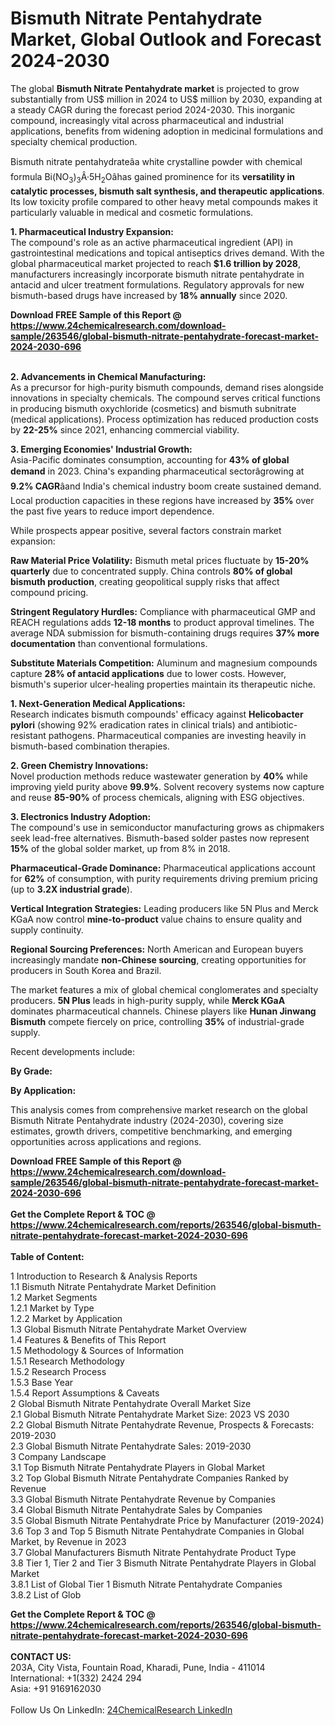 <h1>Bismuth Nitrate Pentahydrate Market, Global Outlook and Forecast 2024-2030</h1><p>The global <strong>Bismuth Nitrate Pentahydrate market</strong> is projected to grow substantially from US$ million in 2024 to US$ million by 2030, expanding at a steady CAGR during the forecast period 2024-2030. This inorganic compound, increasingly vital across pharmaceutical and industrial applications, benefits from widening adoption in medicinal formulations and specialty chemical production.</p><p>Bismuth nitrate pentahydrateâa white crystalline powder with chemical formula Bi(NO<sub>3</sub>)<sub>3</sub>Â·5H<sub>2</sub>Oâhas gained prominence for its <strong>versatility in catalytic processes, bismuth salt synthesis, and therapeutic applications</strong>. Its low toxicity profile compared to other heavy metal compounds makes it particularly valuable in medical and cosmetic formulations.</p><p><strong>1. Pharmaceutical Industry Expansion:</strong><br>
The compound's role as an active pharmaceutical ingredient (API) in gastrointestinal medications and topical antiseptics drives demand. With the global pharmaceutical market projected to reach <strong>$1.6 trillion by 2028</strong>, manufacturers increasingly incorporate bismuth nitrate pentahydrate in antacid and ulcer treatment formulations. Regulatory approvals for new bismuth-based drugs have increased by <strong>18% annually</strong> since 2020.</p><div><b>Download FREE Sample of this Report @ 
            <a href="https://www.24chemicalresearch.com/download-sample/263546/global-bismuth-nitrate-pentahydrate-forecast-market-2024-2030-696">
            https://www.24chemicalresearch.com/download-sample/263546/global-bismuth-nitrate-pentahydrate-forecast-market-2024-2030-696</a></b></div><br><p><strong>2. Advancements in Chemical Manufacturing:</strong><br>
As a precursor for high-purity bismuth compounds, demand rises alongside innovations in specialty chemicals. The compound serves critical functions in producing bismuth oxychloride (cosmetics) and bismuth subnitrate (medical applications). Process optimization has reduced production costs by <strong>22-25%</strong> since 2021, enhancing commercial viability.</p><p><strong>3. Emerging Economies' Industrial Growth:</strong><br>
Asia-Pacific dominates consumption, accounting for <strong>43% of global demand</strong> in 2023. China's expanding pharmaceutical sectorâgrowing at <strong>9.2% CAGR</strong>âand India's chemical industry boom create sustained demand. Local production capacities in these regions have increased by <strong>35%</strong> over the past five years to reduce import dependence.</p><p>While prospects appear positive, several factors constrain market expansion:</p><p><strong>Raw Material Price Volatility:</strong> Bismuth metal prices fluctuate by <strong>15-20% quarterly</strong> due to concentrated supply. China controls <strong>80% of global bismuth production</strong>, creating geopolitical supply risks that affect compound pricing.</p><p><strong>Stringent Regulatory Hurdles:</strong> Compliance with pharmaceutical GMP and REACH regulations adds <strong>12-18 months</strong> to product approval timelines. The average NDA submission for bismuth-containing drugs requires <strong>37% more documentation</strong> than conventional formulations.</p><p><strong>Substitute Materials Competition:</strong> Aluminum and magnesium compounds capture <strong>28% of antacid applications</strong> due to lower costs. However, bismuth's superior ulcer-healing properties maintain its therapeutic niche.</p><p><strong>1. Next-Generation Medical Applications:</strong><br>
Research indicates bismuth compounds' efficacy against <strong>Helicobacter pylori</strong> (showing 92% eradication rates in clinical trials) and antibiotic-resistant pathogens. Pharmaceutical companies are investing heavily in bismuth-based combination therapies.</p><p><strong>2. Green Chemistry Innovations:</strong><br>
Novel production methods reduce wastewater generation by <strong>40%</strong> while improving yield purity above <strong>99.9%</strong>. Solvent recovery systems now capture and reuse <strong>85-90%</strong> of process chemicals, aligning with ESG objectives.</p><p><strong>3. Electronics Industry Adoption:</strong><br>
The compound's use in semiconductor manufacturing grows as chipmakers seek lead-free alternatives. Bismuth-based solder pastes now represent <strong>15%</strong> of the global solder market, up from 8% in 2018.</p><p><strong>Pharmaceutical-Grade Dominance:</strong> Pharmaceutical applications account for <strong>62%</strong> of consumption, with purity requirements driving premium pricing (up to <strong>3.2X industrial grade</strong>).</p><p><strong>Vertical Integration Strategies:</strong> Leading producers like 5N Plus and Merck KGaA now control <strong>mine-to-product</strong> value chains to ensure quality and supply continuity.</p><p><strong>Regional Sourcing Preferences:</strong> North American and European buyers increasingly mandate <strong>non-Chinese sourcing</strong>, creating opportunities for producers in South Korea and Brazil.</p><p>The market features a mix of global chemical conglomerates and specialty producers. <strong>5N Plus</strong> leads in high-purity supply, while <strong>Merck KGaA</strong> dominates pharmaceutical channels. Chinese players like <strong>Hunan Jinwang Bismuth</strong> compete fiercely on price, controlling <strong>35%</strong> of industrial-grade supply.</p><p>Recent developments include:</p><p><strong>By Grade:</strong></p><p><strong>By Application:</strong></p><p>This analysis comes from comprehensive market research on the global Bismuth Nitrate Pentahydrate industry (2024-2030), covering size estimates, growth drivers, competitive benchmarking, and emerging opportunities across applications and regions.</p><div><b>Download FREE Sample of this Report @ 
            <a href="https://www.24chemicalresearch.com/download-sample/263546/global-bismuth-nitrate-pentahydrate-forecast-market-2024-2030-696">
            https://www.24chemicalresearch.com/download-sample/263546/global-bismuth-nitrate-pentahydrate-forecast-market-2024-2030-696</a></b></div><br><div><b>Get the Complete Report & TOC @ 
            <a href="https://www.24chemicalresearch.com/reports/263546/global-bismuth-nitrate-pentahydrate-forecast-market-2024-2030-696">
            https://www.24chemicalresearch.com/reports/263546/global-bismuth-nitrate-pentahydrate-forecast-market-2024-2030-696</a></b></div><br>
            <b>Table of Content:</b><p>1 Introduction to Research & Analysis Reports<br />
    1.1 Bismuth Nitrate Pentahydrate Market Definition<br />
    1.2 Market Segments<br />
        1.2.1 Market by Type<br />
        1.2.2 Market by Application<br />
    1.3 Global Bismuth Nitrate Pentahydrate Market Overview<br />
    1.4 Features & Benefits of This Report<br />
    1.5 Methodology & Sources of Information<br />
        1.5.1 Research Methodology<br />
        1.5.2 Research Process<br />
        1.5.3 Base Year<br />
        1.5.4 Report Assumptions & Caveats<br />
2 Global Bismuth Nitrate Pentahydrate Overall Market Size<br />
    2.1 Global Bismuth Nitrate Pentahydrate Market Size: 2023 VS 2030<br />
    2.2 Global Bismuth Nitrate Pentahydrate Revenue, Prospects & Forecasts: 2019-2030<br />
    2.3 Global Bismuth Nitrate Pentahydrate Sales: 2019-2030<br />
3 Company Landscape<br />
    3.1 Top Bismuth Nitrate Pentahydrate Players in Global Market<br />
    3.2 Top Global Bismuth Nitrate Pentahydrate Companies Ranked by Revenue<br />
    3.3 Global Bismuth Nitrate Pentahydrate Revenue by Companies<br />
    3.4 Global Bismuth Nitrate Pentahydrate Sales by Companies<br />
    3.5 Global Bismuth Nitrate Pentahydrate Price by Manufacturer (2019-2024)<br />
    3.6 Top 3 and Top 5 Bismuth Nitrate Pentahydrate Companies in Global Market, by Revenue in 2023<br />
    3.7 Global Manufacturers Bismuth Nitrate Pentahydrate Product Type<br />
    3.8 Tier 1, Tier 2 and Tier 3 Bismuth Nitrate Pentahydrate Players in Global Market<br />
        3.8.1 List of Global Tier 1 Bismuth Nitrate Pentahydrate Companies<br />
        3.8.2 List of Glob</p><div><b>Get the Complete Report & TOC @ 
            <a href="https://www.24chemicalresearch.com/reports/263546/global-bismuth-nitrate-pentahydrate-forecast-market-2024-2030-696">
            https://www.24chemicalresearch.com/reports/263546/global-bismuth-nitrate-pentahydrate-forecast-market-2024-2030-696</a></b></div><br><b>CONTACT US:</b><br>
            203A, City Vista, Fountain Road, Kharadi, Pune, India - 411014<br>
            International: +1(332) 2424 294<br>
            Asia: +91 9169162030 <br><br>
            Follow Us On LinkedIn: <a href="https://www.linkedin.com/company/24chemicalresearch/">24ChemicalResearch LinkedIn</a>